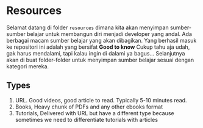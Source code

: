 # Resources

Selamat datang di folder `resources` dimana kita akan menyimpan sumber-sumber belajar untuk membangun diri menjadi developer yang andal. Ada berbagai macam sumber belajar yang akan dibagikan. Yang berhasil masuk ke repositori ini adalah yang bersifat **Good to know** Cukup tahu aja udah, gak harus mendalami, tapi kalau ingin di dalami ya bagus... Selanjutnya akan di buat folder-folder untuk menyimpan sumber belajar sesuai dengan kategori mereka.


## Types
1) URL. Good videos, good article to read. Typically 5-10 minutes read.
2) Books, Heavy chunk of PDFs and any other ebooks format
3) Tutorials, Delivered with URL but have a different type because sometimes we need to differentiate tutorials with articles